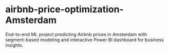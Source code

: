# airbnb-price-optimization-Amsterdam
End-to-end ML project predicting Airbnb prices in Amsterdam with segment-based modeling and interactive Power BI dashboard for business insights.
